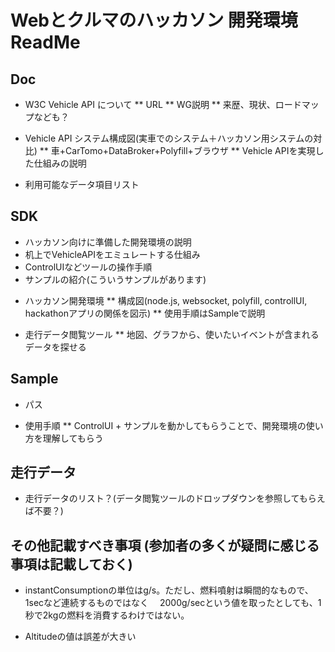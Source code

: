 # Webとクルマのハッカソン 開発環境 ReadMe

## Doc

* W3C Vehicle API について
** URL
** WG説明
** 来歴、現状、ロードマップなども？

* Vehicle API システム構成図(実車でのシステム＋ハッカソン用システムの対比)
** 車+CarTomo+DataBroker+Polyfill+ブラウザ
** Vehicle APIを実現した仕組みの説明

* 利用可能なデータ項目リスト

## SDK
- ハッカソン向けに準備した開発環境の説明
- 机上でVehicleAPIをエミュレートする仕組み
- ControlUIなどツールの操作手順
- サンプルの紹介(こういうサンプルがあります)

* ハッカソン開発環境
** 構成図(node.js, websocket, polyfill, controllUI, hackathonアプリの関係を図示)
** 使用手順はSampleで説明

* 走行データ閲覧ツール
** 地図、グラフから、使いたいイベントが含まれるデータを探せる

## Sample

* パス

* 使用手順
** ControlUI + サンプルを動かしてもらうことで、開発環境の使い方を理解してもらう 

## 走行データ

* 走行データのリスト？(データ閲覧ツールのドロップダウンを参照してもらえば不要？)

## その他記載すべき事項 (参加者の多くが疑問に感じる事項は記載しておく)
* instantConsumptionの単位はg/s。ただし、燃料噴射は瞬間的なもので、1secなど連続するものではなく
　2000g/secという値を取ったとしても、1秒で2kgの燃料を消費するわけではない。

* Altitudeの値は誤差が大きい

